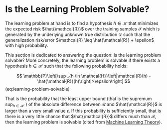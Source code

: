 # Is the Learning Problem Solvable?

The learning problem at hand is to find a hypothesis $h \in \mathcal{H}$ that minimizes the expected risk $\hat{\mathcal{R}}$ over the
training samples $\mathcal{S}$ which is generated by the underlying unknown true distribution $\mathcal{D}$ such that
the generalization risk/error $\mathcal{R} \leq \hat{\mathcal{R}} + \epsilon$ with high probability.

This section is dedicated to answering the question: Is the learning problem solvable? More
concretely, the learning problem is solvable if there exists a hypothesis $h \in \mathcal{H}$
such that the following probability holds:

$$
\mathbb{P}\left[\sup _{h \in \mathcal{H}}\left|\mathcal{R}(h) - \hat{\mathcal{R}}(h)\right|>\epsilon\right]
$$ (eq:learning-problem-solvable)

That is the probability that the least upper bound (that is the supremum $\sup _{h \in \mathcal{H}}$ ) of the absolute difference between $\mathcal{R}$ and $\hat{\mathcal{R}}$ is larger than a very small value $\epsilon$. If this probability is sufficiently small, that is there is a very little chance that $\hat{\mathcal{R}}$ differs much than $\mathcal{R}$, then the learning problem is solvable (cited from [Machine Learning Theory](https://mostafa-samir.github.io)).
